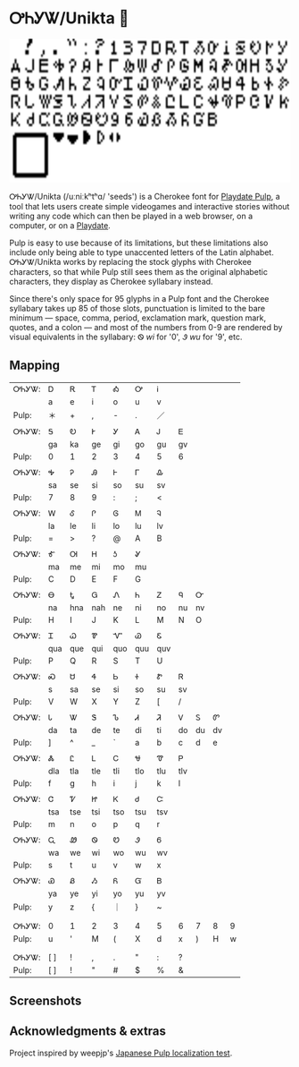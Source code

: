 # ᎤᏂᎩᏔ/Unikta 🌱

<img src="Unikta.png" height="256">

ᎤᏂᎩᏔ/Unikta (\/uːniːkʰtʰɑ/ 'seeds') is a Cherokee font for [Playdate Pulp](https://play.date/pulp/), a tool that lets users create simple videogames and interactive stories without writing any code which can then be played in a web browser, on a computer, or on a [Playdate](https://play.date).

Pulp is easy to use because of its limitations, but these limitations also include only being able to type unaccented letters of the Latin alphabet. ᎤᏂᎩᏔ/Unikta works by replacing the stock glyphs with Cherokee characters, so that while Pulp still sees them as the original alphabetic characters, they display as Cherokee syllabary instead.

Since there's only space for 95 glyphs in a Pulp font and the Cherokee syllabary takes up 85 of those slots, punctuation is limited to the bare minimum — space, comma, period, exclamation mark, question mark, quotes, and a colon — and most of the numbers from 0-9 are rendered by visual equivalents in the syllabary: Ꮻ _wi_ for '0', Ꮽ _wu_ for '9', etc.

## Mapping
||||||||||||
|:----|:----|:----|:----|:----|:----|:----|:----|:----|:----|:----|
|ᎤᏂᎩᏔ:|Ꭰ|Ꭱ|Ꭲ|Ꭳ|Ꭴ|Ꭵ|
||a|e|i|o|u|v|
|Pulp:|＊|+|,|-|.|／|
||||||||||||||||||||||
|ᎤᏂᎩᏔ:|Ꭶ|Ꭷ|Ꭸ|Ꭹ|Ꭺ|Ꭻ|Ꭼ|
||ga|ka|ge|gi|go|gu|gv|
|Pulp:|0|1|2|3|4|5|6|
||||||||||||||||||||||
|ᎤᏂᎩᏔ:|Ꭽ|Ꭾ|Ꭿ|Ꮀ|Ꮁ|Ꮂ|
||sa|se|si|so|su|sv|
|Pulp:|7|8|9|:|;|<|
||||||||||||||||||||||
|ᎤᏂᎩᏔ:|Ꮃ|Ꮄ|Ꮅ|Ꮆ|Ꮇ|Ꮈ|
||la|le|li|lo|lu|lv|
|Pulp:|=|>|?|@|A|B|
||||||||||||||||||||||
|ᎤᏂᎩᏔ:|Ꮉ|Ꮊ|Ꮋ|Ꮌ|Ꮍ|
||ma|me|mi|mo|mu|
|Pulp:|C|D|E|F|G|
||||||||||||||||||||||
|ᎤᏂᎩᏔ:|Ꮎ|Ꮏ|Ꮐ|Ꮑ|Ꮒ|Ꮓ|Ꮔ|Ꮕ|
||na|hna|nah|ne|ni|no|nu|nv|
|Pulp:|H|I|J|K|L|M|N|O|
||||||||||||||||||||||
|ᎤᏂᎩᏔ:|Ꮖ|Ꮗ|Ꮘ|Ꮙ|Ꮚ|Ꮛ|
||qua|que|qui|quo|quu|quv|
|Pulp:|P|Q|R|S|T|U|
||||||||||||||||||||||
|ᎤᏂᎩᏔ:|Ꮝ|Ꮜ|Ꮞ|Ꮟ|Ꮠ|Ꮡ|Ꮢ|
||s|sa|se|si|so|su|sv|
|Pulp:|V|W|X|Y|Z|[|/|
||||||||||||||||||||||
|ᎤᏂᎩᏔ:|Ꮣ|Ꮤ|Ꮥ|Ꮦ|Ꮧ|Ꮨ|Ꮩ|Ꮪ|Ꮫ|
||da|ta|de|te|di|ti|do|du|dv|
|Pulp:|]|^|_|`|a|b|c|d|e|
||||||||||||||||||||||
|ᎤᏂᎩᏔ:|Ꮬ|Ꮭ|Ꮮ|Ꮯ|Ꮰ|Ꮱ|Ꮲ|
||dla|tla|tle|tli|tlo|tlu|tlv|
|Pulp:|f|g|h|i|j|k|l|
||||||||||||||||||||||
|ᎤᏂᎩᏔ:|Ꮳ|Ꮴ|Ꮵ|Ꮶ|Ꮷ|Ꮸ|
||tsa|tse|tsi|tso|tsu|tsv|
|Pulp:|m|n|o|p|q|r|
||||||||||||||||||||||
|ᎤᏂᎩᏔ:|Ꮹ|Ꮺ|Ꮻ|Ꮼ|Ꮽ|Ꮾ|
||wa|we|wi|wo|wu|wv|
|Pulp:|s|t|u|v|w|x|
||||||||||||||||||||||
|ᎤᏂᎩᏔ:|Ꮿ|Ᏸ|Ᏹ|Ᏺ|Ᏻ|Ᏼ|
||ya|ye|yi|yo|yu|yv|
|Pulp:|y|z|{|｜|}|~|
||||||||||||||||||||||
||||||||||||||||||||||
|ᎤᏂᎩᏔ:|0|1|2|3|4|5|6|7|8|9|
|Pulp:|u|'|M|(|X|d|x|)|H|w|
||||||||||||||||||||||
||||||||||||||||||||||
|ᎤᏂᎩᏔ:|[ ]|!|,|.|"|:|?|
|Pulp:|[ ]|!|"|#|$|%|&|

## Screenshots

## Acknowledgments & extras

Project inspired by weepjp's [Japanese Pulp localization test](https://github.com/weepjp/Playdate-Pulp-Sample-jp).
